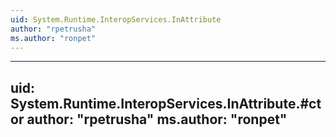 ```yaml
---
uid: System.Runtime.InteropServices.InAttribute
author: "rpetrusha"
ms.author: "ronpet"
---
```


---
uid: System.Runtime.InteropServices.InAttribute.#ctor
author: "rpetrusha"
ms.author: "ronpet"
---
